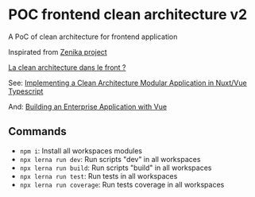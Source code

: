 # POC frontend clean architecture v2

A PoC of clean architecture for frontend application

Inspirated from [Zenika project](https://github.com/Zenika/grenoble-hands-on-front-clean-architecture)

[La clean architecture dans le front ?](https://www.youtube.com/watch?v=GmYMjxqWC0s)

See: [Implementing a Clean Architecture Modular Application in Nuxt/Vue Typescript](https://dirodriguezm.gitlab.io/nuxt-clean-architecture.html)

And: [Building an Enterprise Application with Vue](https://javascript.plainenglish.io/building-vue-enterprise-application-part-0-overture-6d41bea14236)

## Commands

- `npm i`: Install all workspaces modules
- `npx lerna run dev`: Run scripts "dev" in all workspaces
- `npx lerna run build`: Run scripts "build" in all workspaces
- `npx lerna run test`: Run  tests in all workspaces
- `npx lerna run coverage`: Run  tests coverage in all workspaces
